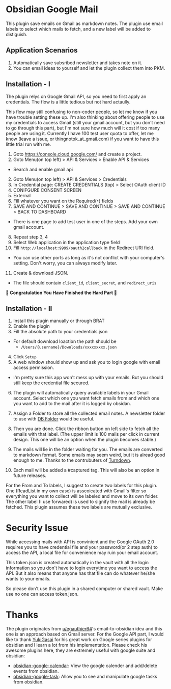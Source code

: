 # Obsidian Google Mail

This plugin save emails on Gmail as markdown notes.
The plugin use email labels to select which mails to fetch, and a new label will be added to distiguish.

## Application Scenarios

1. Automatically save subsribed newsletter and takes note on it.
2. You can email ideas to yourself and let the plugin collect them into PKM.

## Installation - I

The plugin relys on Google Gmail API, so you need to first apply an credentials. The flow is a little tedious but not hard actaully.

This flow may still confusing to non-coder people, so let me know if you have trouble setting these up. I'm also thinking about offering people to use my credentials to access Gmail (still your gmail account, but you don't need to go through this part), but I'm not sure how much will it cost if too many people are using it. Currently I have 100 test user quota to offer, let me know (leave a issue, or thingnotok_at_gmail.com) if you want to have this little trial run with me.

1. Goto https://console.cloud.google.com/ and create a project.
2. Goto Menu(on top left) > API & Services > Enable API & Services
  - Search and enable gmail api
2. Goto Menu(on top left) > API & Services > Credentials
3. In Credential page: CREATE CREDENTIALS (top) > Select OAuth client ID
4. CONIFGURE CONSENT SCREEN
5. External
6. Fill whatever you want on the Required(`*`) fields
7. SAVE AND CONTINUE > SAVE AND CONTINUE > SAVE AND CONTINUE > BACK TO DASHBOARD
  - There is one page to add test user in one of the steps. Add your own gmail account.
8. Repeat step 3, 4
9. Select Web application in the application type field
10. Fill `http://localhost:9999/oauth2callback` in the Redirect URI field.
  - You can use other ports as long as it's not conflict with your computer's setting. Don't worry, you can always modify later.
11. Create & download JSON.
  - The file should contain `client_id`, `client_secret`, and `redirect_uris`

__🎉 Congratulation You Have Finished the Hard Part 🙌__

## Installation - II

1. Install this plugin manually or through BRAT
2. Enable the plugin
3. Fill the absolute path to your credentials.json
  - For default download loaction the path should be
    - `/Users/{username}/Downloads/xxxxxxxxx.json`
4. Click `Setup`
5. A web window should show up and ask you to login google with email access permission.
  - I'm pretty sure this app won't mess up with your emails. But you should still keep the credential file secured.
6. The plugin will automatically query available labels in your Gmail account. Select which one you want fetch emails from and which one you want to add to the mail after it is logged by obsidan.
7. Assign a Folder to store all the collected email notes. A newsletter folder to use with [DB Folder](https://github.com/RafaelGB/obsidian-db-folder) would be useful.

8. Then you are done. Click the ribbon button on left side to fetch all the emails with that label. (The upper limit is 100 mails per click in current design. This one will be an option when the plugin becomes stable.)

9. The mails will lie in the folder waiting for you. The emails are converted to markdown format. Some emails may seem weird, but it is alread good enough to me. Thanks to the contrubuters of [Turndown](https://github.com/mixmark-io/turndown).

10. Each mail will be added a #captured tag. This will also be an option in future releases.

For the From and To labels, I suggest to create two labels for this plugin. One (ReadList in my own case) is asscoicated with Gmail's filter so everything you want to collect will be labeled and move to its own folder. The other label (I use forwared) is used to signify the mail is already be fetched. This plugin assumes these two labels are mutually exclusive.

# Security Issue

While accessing mails with API is convinient and the Google OAuth 2.0 requires you to have credential file and your password(or 2 step auth) to access the API, a local file for convenience may ruin your email account. 

This token.json is created automatically in the vault with all the login information so you don't have to login everytime you want to access the API. But it also means that anyone has that file can do whatever he/she wants to your emails. 

So please don't use this plugin in a shared computer or shared vault. Make use no one can access token.json.

# Thanks

The plugin originates from [u/egauthier64](https://www.reddit.com/r/ObsidianMD/comments/yjiq4f/comment/iuqr10u/?context=3)'s email-to-obsidian idea and this one is an approach based on Gmail server. For the Google API part, I would like to thank [YukiGasai](https://github.com/YukiGasai/obsidian-google-tasks/commits?author=YukiGasai) for his great work on Google series plugins for obsidian and I learn a lot from his implementation. Please check his awesome plugins here, they are extremely useful with google suite and obsidian:

- [obsidian-google-calendar](https://github.com/YukiGasai/obsidian-google-calendar): View the google calender and add/delete events from obsidian.
- [obsidian-google-task](https://github.com/YukiGasai/obsidian-google-tasks): Allow you to see and manipulate google tasks from obsidian.
